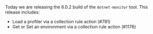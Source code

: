 Today we are releasing the 6.0.2 build of the `dotnet-monitor` tool. This release includes:

- Load a profiler via a collection rule action (#781)
- Get or Set an environment via a collection rule action (#1176)
